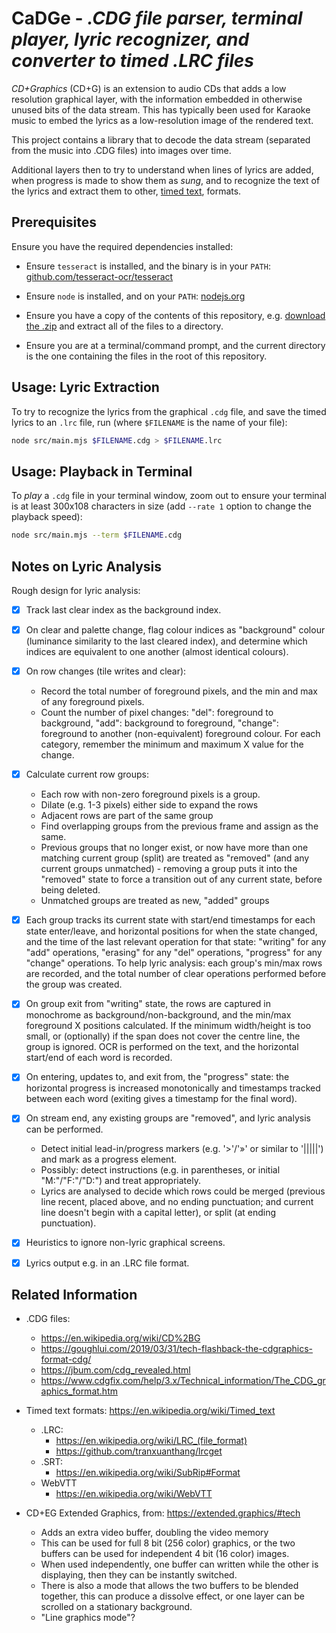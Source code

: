 # CaDGe - *.CDG file parser, terminal player, lyric recognizer, and converter to timed .LRC files*

*CD+Graphics* (CD+G) is an extension to audio CDs that adds a low resolution graphical layer, with the information embedded in otherwise unused bits of the data stream.  This has typically been used for Karaoke music to embed the lyrics as a low-resolution image of the rendered text.

This project contains a library that to decode the data stream (separated from the music into .CDG files) into images over time.  

Additional layers then to try to understand when lines of lyrics are added, when progress is made to show them as *sung*, and to recognize the text of the lyrics and extract them to other, [timed text](https://en.wikipedia.org/wiki/Timed_text), formats.


## Prerequisites

Ensure you have the required dependencies installed:

* Ensure `tesseract` is installed, and the binary is in your `PATH`: [github.com/tesseract-ocr/tesseract](https://github.com/tesseract-ocr/tesseract?tab=readme-ov-file#installing-tesseract)

* Ensure `node` is installed, and on your `PATH`: [nodejs.org](https://nodejs.org/en/download)

* Ensure you have a copy of the contents of this repository, e.g. [download the .zip](https://github.com/danielgjackson/cadge/archive/refs/heads/main.zip) and extract all of the files to a directory.

* Ensure you are at a terminal/command prompt, and the current directory is the one containing the files in the root of this repository.


## Usage: Lyric Extraction

To try to recognize the lyrics from the graphical `.cdg` file, and save the timed lyrics to an `.lrc` file, run (where `$FILENAME` is the name of your file):

```bash
node src/main.mjs $FILENAME.cdg > $FILENAME.lrc
```


## Usage: Playback in Terminal

To *play* a `.cdg` file in your terminal window, zoom out to ensure your terminal is at least 300x108 characters in size (add `--rate 1` option to change the playback speed):

```bash
node src/main.mjs --term $FILENAME.cdg
```


## Notes on Lyric Analysis

Rough design for lyric analysis:

* [x] Track last clear index as the background index.

* [x] On clear and palette change, flag colour indices as "background" colour (luminance similarity to the last cleared index), and determine which indices are equivalent to one another (almost identical colours).

* [x] On row changes (tile writes and clear):
  * Record the total number of foreground pixels, and the min and max of any foreground pixels.
  * Count the number of pixel changes: "del": foreground to background, "add": background to foreground, "change": foreground to another (non-equivalent) foreground colour. For each category, remember the minimum and maximum X value for the change.

* [x] Calculate current row groups:
  * Each row with non-zero foreground pixels is a group.
  * Dilate (e.g. 1-3 pixels) either side to expand the rows
  * Adjacent rows are part of the same group
  * Find overlapping groups from the previous frame and assign as the same.
  * Previous groups that no longer exist, or now have more than one matching current group (split) are treated as "removed" (and any current groups unmatched) - removing a group puts it into the "removed" state to force a transition out of any current state, before being deleted.
  * Unmatched groups are treated as new, "added" groups

* [x] Each group tracks its current state with start/end timestamps for each state enter/leave, and horizontal positions for when the state changed, and the time of the last relevant operation for that state: "writing" for any "add" operations, "erasing" for any "del" operations, "progress" for any "change" operations. To help lyric analysis: each group's min/max rows are recorded, and the total number of clear operations performed before the group was created.

* [x] On group exit from "writing" state, the rows are captured in monochrome as background/non-background, and the min/max foreground X positions calculated. If the minimum width/height is too small, or (optionally) if the span does not cover the centre line, the group is ignored. OCR is performed on the text, and the horizontal start/end of each word is recorded.

* [x] On entering, updates to, and exit from, the "progress" state: the horizontal progress is increased monotonically and timestamps tracked between each word (exiting gives a timestamp for the final word).

* [x] On stream end, any existing groups are "removed", and lyric analysis can be performed.
  * Detect initial lead-in/progress markers (e.g. '>'/'»' or similar to '|||||') and mark as a progress element.
  * Possibly: detect instructions (e.g. in parentheses, or initial "M:"/"F:"/"D:") and treat appropriately.
  * Lyrics are analysed to decide which rows could be merged (previous line recent, placed above, and no ending punctuation; and current line doesn't begin with a capital letter), or split (at ending punctuation).

* [x] Heuristics to ignore non-lyric graphical screens.

* [x] Lyrics output e.g. in an .LRC file format.


## Related Information

* .CDG files:
  * https://en.wikipedia.org/wiki/CD%2BG
  * https://goughlui.com/2019/03/31/tech-flashback-the-cdgraphics-format-cdg/
  * https://jbum.com/cdg_revealed.html
  * https://www.cdgfix.com/help/3.x/Technical_information/The_CDG_graphics_format.htm

* Timed text formats: https://en.wikipedia.org/wiki/Timed_text
  * .LRC: 
    * https://en.wikipedia.org/wiki/LRC_(file_format)
    * https://github.com/tranxuanthang/lrcget
  * .SRT:
    * https://en.wikipedia.org/wiki/SubRip#Format
  * WebVTT
    * https://en.wikipedia.org/wiki/WebVTT

* CD+EG Extended Graphics, from: https://extended.graphics/#tech
  * Adds an extra video buffer, doubling the video memory
  * This can be used for full 8 bit (256 color) graphics, or the two buffers can be used for independent 4 bit (16 color) images. 
  * When used independently, one buffer can written while the other is displaying, then they can be instantly switched. 
  * There is also a mode that allows the two buffers to be blended together, this can produce a dissolve effect, or one layer can be scrolled on a stationary background.
  * "Line graphics mode"?


<!--

Tesseract installation:
  * https://github.com/tesseract-ocr/tessdoc/blob/main/Installation.md
  * Windows: "%LOCALAPPDATA%\Programs\Tesseract-OCR\tesseract.exe"

```cmd
@rem --psm single_line
type test.bmp | tesseract - - quiet hocr > test.txt
type test.txt
```

Test:

```
node src/main.mjs --term --rate 5 _local/data/test.cdg
node src/main.mjs --analyzeDump --analyzeAfter 12 --analyzeBefore -13.5 _local/data/test.cdg
node src/main.mjs --analyzeDump _local/data/test.cdg --verbose --maxDuration 2.2
node src/main.mjs --lyricsDump _local/data/test.cdg --maxDuration 20
node src/main.mjs _local/data/test.cdg > test.lrc
```

-->
